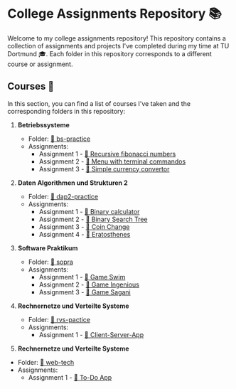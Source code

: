 # College Assignments Repository 📚

Welcome to my college assignments repository! This repository contains a collection of assignments and projects I've completed during my time at TU Dortmund 🎓. Each folder in this repository corresponds to a different course or assignment.


## Courses 📖

In this section, you can find a list of courses I've taken and the corresponding folders in this repository:

1. **Betriebssysteme**
   - Folder: [📁 bs-practice](/bs-practice/)
   - Assignments:
     - Assignment 1 - [📄 Recursive fibonacci numbers](/bs-practice/1_ex/)
     - Assignment 2 - [📄 Menu with terminal commandos](/bs-practice/2_ex/)
     - Assignment 3 - [📄 Simple currency convertor](/bs-practice/currency-convertor/)

2. **Daten Algorithmen und Strukturen 2**
   - Folder: [📁 dap2-practice](/dap2-practice/)
   - Assignments:
     - Assignment 1 - [📄 Binary calculator](/dap2-practice/binary-calculator/)
     - Assignment 2 - [📄 Binary Search Tree](/dap2-practice/binary-tree/)
     - Assignment 3 - [📄 Coin Change](/dap2-practice/coin-change/)
     - Assignment 4 - [📄 Eratosthenes](/dap2-practice/eratosthenes/)

3. **Software Praktikum**
   - Folder: [📁 sopra](/sopra/)
   - Assignments:
     - Assignment 1 - [📄 Game Swim](/sopra/swim/)
     - Assignment 2 - [📄 Game Ingenious](/sopra/ingenious/)
     - Assignment 3 - [📄 Game Sagani](/sopra/sagani/)

4. **Rechnernetze und Verteilte Systeme**
   - Folder: [📁 rvs-pactice](/rvs-pactice/)
   - Assignments:
     - Assignment 1 - [📄 Client-Server-App](/rvs-practice/client-server-app/)

4. **Rechnernetze und Verteilte Systeme**
  - Folder: [📁 web-tech](/web-tech/)
  - Assignments:
    - Assignment 1 - [📄 To-Do App](/web-tech/ng-todo-app/)
